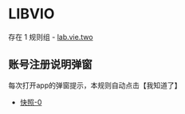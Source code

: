 # LIBVIO

存在 1 规则组 - [lab.vie.two](/src/apps/lab.vie.two.ts)

## 账号注册说明弹窗

每次打开app的弹窗提示，本规则自动点击【我知道了】

- [快照-0](https://i.gkd.li/import/13379070)
